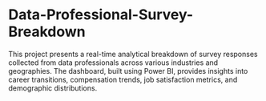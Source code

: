 # Data-Professional-Survey-Breakdown
This project presents a real-time analytical breakdown of survey responses collected from data professionals across various industries and geographies. The dashboard, built using Power BI, provides insights into career transitions, compensation trends, job satisfaction metrics, and demographic distributions.
